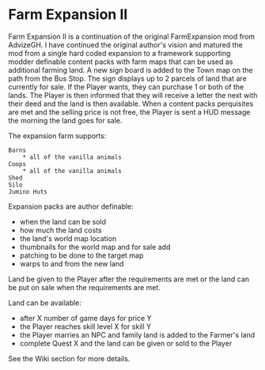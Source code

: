 # Farm Expansion II
Farm Expansion II is a continuation of the original FarmExpansion mod from AdvizeGH. I have continued the original author's vision and matured the mod from a single hard coded expansion to a framework supporting modder definable content packs with farm maps that can be used as additional farming land. A new sign board is added to the Town map on the path from the Bus Stop. The sign displays up to 2 parcels of land that are currently for sale. If the Player wants, they can purchase 1 or both of the lands. The Player is then informed that they will receive a letter the next with their deed and the land is then available. When a content packs perquisites are met and the selling price is not free, the Player is sent a HUD message the morning the land goes for sale.

The expansion farm supports:

    Barns
        * all of the vanilla animals
    Coops
        * all of the vanilla animals
    Shed
    Silo
    Jumino Huts

Expansion packs are author definable:

   * when the land can be sold
   * how much the land costs
   * the land's world map location
   * thumbnails for the world map and for sale add
   * patching to be done to the target map
   * warps to and from the new land

Land be given to the Player after the requirements are met or the land can be put on sale when the requirements are met.

Land can be available:

   * after X number of game days for price Y
   * the Player reaches skill level X for skill Y
   * the Player marries an NPC and family land is added to the Farmer's land
   * complete Quest X and the land can be given or sold to the Player

See the Wiki section for more details.
